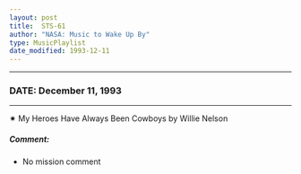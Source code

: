 ```yaml
---
layout: post
title:  STS-61
author: "NASA: Music to Wake Up By"
type: MusicPlaylist
date_modified: 1993-12-11
---
```


----
### DATE: December 11, 1993
----
✷ My Heroes Have Always Been Cowboys by Willie Nelson

##### Comment:
* No mission comment
